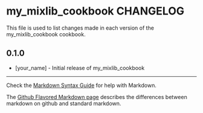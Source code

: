 # my_mixlib_cookbook CHANGELOG

This file is used to list changes made in each version of the my_mixlib_cookbook cookbook.

## 0.1.0
- [your_name] - Initial release of my_mixlib_cookbook

- - -
Check the [Markdown Syntax Guide](http://daringfireball.net/projects/markdown/syntax) for help with Markdown.

The [Github Flavored Markdown page](http://github.github.com/github-flavored-markdown/) describes the differences between markdown on github and standard markdown.
